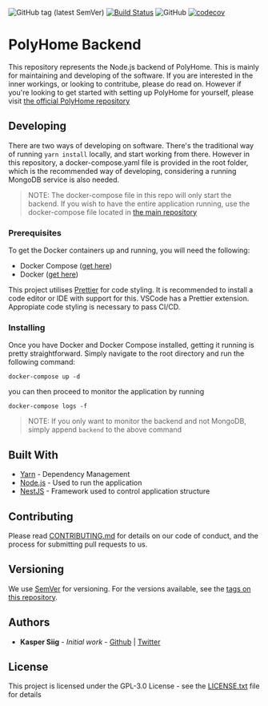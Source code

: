 ![GitHub tag (latest SemVer)](https://img.shields.io/github/tag/polyhome/backend)
[![Build Status](https://cloud.drone.io/api/badges/polyhome/backend/status.svg)](https://cloud.drone.io/polyhome/backend)
![GitHub](https://img.shields.io/github/license/polyhome/backend)
[![codecov](https://codecov.io/gh/polyhome/backend/branch/master/graph/badge.svg)](https://codecov.io/gh/polyhome/backend)

# PolyHome Backend

This repository represents the Node.js backend of PolyHome. This is mainly for maintaining and developing of the software. If you are interested in the inner workings, or looking to contritube, please do read on. However if you're looking to get started with setting up PolyHome for yourself, please visit [the official PolyHome repository](https://github.com/polyhome/polyhome)

## Developing

There are two ways of developing on software. There's the traditional way of running `yarn install` locally, and start working from there. However in this repository, a docker-compose.yaml file is provided in the root folder, which is the recommended way of developing, considering a running MongoDB service is also needed.

> NOTE: The docker-compose file in this repo will only start the backend. If you wish to have the entire application running, use the docker-compose file located in [the main repository](https://polyhome/polyhome)

### Prerequisites

To get the Docker containers up and running, you will need the following:

- Docker Compose ([get here](https://github.com/docker/compose/releases))
- Docker ([get here](https://get.docker.com))

This project utilises [Prettier](https://prettier.io/) for code styling. It is recommended to install a code editor or IDE with support for this. VSCode has a Prettier extension. Appropiate code styling is necessary to pass CI/CD.

### Installing

Once you have Docker and Docker Compose installed, getting it running is pretty straightforward. Simply navigate to the root directory and run the following command:

```
docker-compose up -d
```

you can then proceed to monitor the application by running

```
docker-compose logs -f
```

> NOTE: If you only want to monitor the backend and not MongoDB, simply append `backend` to the above command

## Built With

- [Yarn](https://yarnpkg.com/en/) - Dependency Management
- [Node.js](https://nodejs.org/en/) - Used to run the application
- [NestJS](https://nestjs.com/) - Framework used to control application structure

## Contributing

Please read [CONTRIBUTING.md](https://github.com/polyhome/backend/CONTRIBUTING.md) for details on our code of conduct, and the process for submitting pull requests to us.

## Versioning

We use [SemVer](http://semver.org/) for versioning. For the versions available, see the [tags on this repository](https://github.com/polyhome/backend/tags).

## Authors

- **Kasper Siig** - _Initial work_ - [Github](https://github.com/KSiig) | [Twitter](https://twitter.com/knsiig)

## License

This project is licensed under the GPL-3.0 License - see the [LICENSE.txt](LICENSE.txt) file for details

